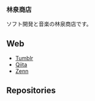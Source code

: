 ### 林泉商店

ソフト開発と音楽の林泉商店です。

## Web

* [Tumblr](https://linquanstudio.tumblr.com/)
* [Qiita](https://qiita.com/linquanstudio)
* [Zenn](https://zenn.dev/linquanstudio)

## Repositories

